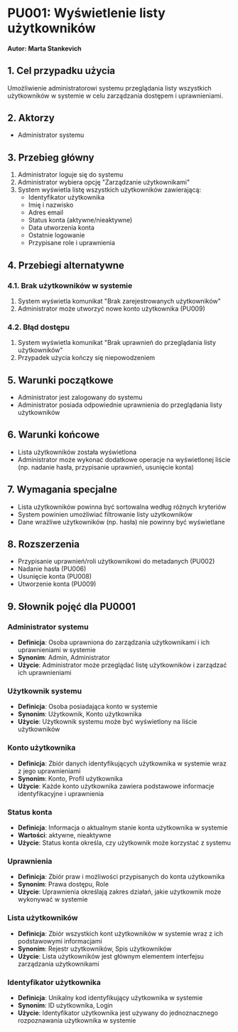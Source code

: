 # PU001: Wyświetlenie listy użytkowników

#### Autor: Marta Stankevich

## 1. Cel przypadku użycia
Umożliwienie administratorowi systemu przeglądania listy wszystkich użytkowników w systemie w celu zarządzania dostępem i uprawnieniami.

## 2. Aktorzy
- Administrator systemu

## 3. Przebieg główny
1. Administrator loguje się do systemu
2. Administrator wybiera opcję "Zarządzanie użytkownikami"
3. System wyświetla listę wszystkich użytkowników zawierającą:
   - Identyfikator użytkownika
   - Imię i nazwisko
   - Adres email
   - Status konta (aktywne/nieaktywne)
   - Data utworzenia konta
   - Ostatnie logowanie
   - Przypisane role i uprawnienia

## 4. Przebiegi alternatywne

### 4.1. Brak użytkowników w systemie
1. System wyświetla komunikat "Brak zarejestrowanych użytkowników"
2. Administrator może utworzyć nowe konto użytkownika (PU009)

### 4.2. Błąd dostępu
1. System wyświetla komunikat "Brak uprawnień do przeglądania listy użytkowników"
2. Przypadek użycia kończy się niepowodzeniem

## 5. Warunki początkowe
- Administrator jest zalogowany do systemu
- Administrator posiada odpowiednie uprawnienia do przeglądania listy użytkowników

## 6. Warunki końcowe
- Lista użytkowników została wyświetlona
- Administrator może wykonać dodatkowe operacje na wyświetlonej liście (np. nadanie hasła, przypisanie uprawnień, usunięcie konta)

## 7. Wymagania specjalne
- Lista użytkowników powinna być sortowalna według różnych kryteriów
- System powinien umożliwiać filtrowanie listy użytkowników
- Dane wrażliwe użytkowników (np. hasła) nie powinny być wyświetlane

## 8. Rozszerzenia
- Przypisanie uprawnień/roli użytkownikowi do metadanych (PU002)
- Nadanie hasła (PU006)
- Usunięcie konta (PU008)
- Utworzenie konta (PU009)

## 9. Słownik pojęć dla PU0001

### Administrator systemu
- **Definicja**: Osoba uprawniona do zarządzania użytkownikami i ich uprawnieniami w systemie
- **Synonim**: Admin, Administrator
- **Użycie**: Administrator może przeglądać listę użytkowników i zarządzać ich uprawnieniami

### Użytkownik systemu
- **Definicja**: Osoba posiadająca konto w systemie
- **Synonim**: Użytkownik, Konto użytkownika
- **Użycie**: Użytkownik systemu może być wyświetlony na liście użytkowników

### Konto użytkownika
- **Definicja**: Zbiór danych identyfikujących użytkownika w systemie wraz z jego uprawnieniami
- **Synonim**: Konto, Profil użytkownika
- **Użycie**: Każde konto użytkownika zawiera podstawowe informacje identyfikacyjne i uprawnienia

### Status konta
- **Definicja**: Informacja o aktualnym stanie konta użytkownika w systemie
- **Wartości**: aktywne, nieaktywne
- **Użycie**: Status konta określa, czy użytkownik może korzystać z systemu

### Uprawnienia
- **Definicja**: Zbiór praw i możliwości przypisanych do konta użytkownika
- **Synonim**: Prawa dostępu, Role
- **Użycie**: Uprawnienia określają zakres działań, jakie użytkownik może wykonywać w systemie

### Lista użytkowników
- **Definicja**: Zbiór wszystkich kont użytkowników w systemie wraz z ich podstawowymi informacjami
- **Synonim**: Rejestr użytkowników, Spis użytkowników
- **Użycie**: Lista użytkowników jest głównym elementem interfejsu zarządzania użytkownikami

### Identyfikator użytkownika
- **Definicja**: Unikalny kod identyfikujący użytkownika w systemie
- **Synonim**: ID użytkownika, Login
- **Użycie**: Identyfikator użytkownika jest używany do jednoznacznego rozpoznawania użytkownika w systemie
